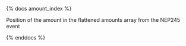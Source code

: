 {% docs amount_index %}

Position of the amount in the flattened amounts array from the NEP245 event

{% enddocs %}
